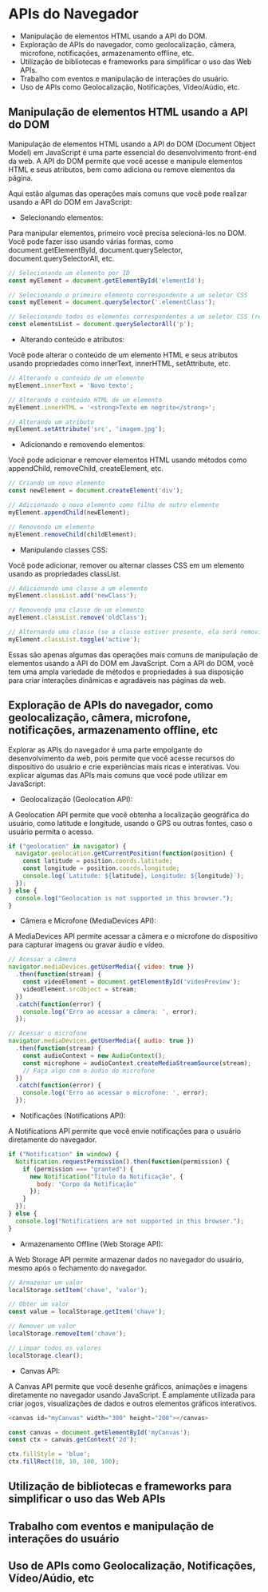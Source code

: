 # APIs do Navegador

- Manipulação de elementos HTML usando a API do DOM.
- Exploração de APIs do navegador, como geolocalização, câmera, microfone, notificações, armazenamento offline, etc.
- Utilização de bibliotecas e frameworks para simplificar o uso das Web APIs.
- Trabalho com eventos e manipulação de interações do usuário.
- Uso de APIs como Geolocalização, Notificações, Vídeo/Aúdio, etc.

## Manipulação de elementos HTML usando a API do DOM

Manipulação de elementos HTML usando a API do DOM (Document Object Model) em JavaScript é uma parte essencial do desenvolvimento front-end da web. A API do DOM permite que você acesse e manipule elementos HTML e seus atributos, bem como adiciona ou remove elementos da página.

Aqui estão algumas das operações mais comuns que você pode realizar usando a API do DOM em JavaScript:

* Selecionando elementos:

Para manipular elementos, primeiro você precisa selecioná-los no DOM. Você pode fazer isso usando várias formas, como document.getElementById, document.querySelector, document.querySelectorAll, etc.

```javascript
// Selecionando um elemento por ID
const myElement = document.getElementById('elementId');

// Selecionando o primeiro elemento correspondente a um seletor CSS
const myElement = document.querySelector('.elementClass');

// Selecionando todos os elementos correspondentes a um seletor CSS (retorna uma NodeList)
const elementsList = document.querySelectorAll('p');
```

* Alterando conteúdo e atributos:

Você pode alterar o conteúdo de um elemento HTML e seus atributos usando propriedades como innerText, innerHTML, setAttribute, etc.

```javascript
// Alterando o conteúdo de um elemento
myElement.innerText = 'Novo texto';

// Alterando o conteúdo HTML de um elemento
myElement.innerHTML = '<strong>Texto em negrito</strong>';

// Alterando um atributo
myElement.setAttribute('src', 'imagem.jpg');
```

* Adicionando e removendo elementos:

Você pode adicionar e remover elementos HTML usando métodos como appendChild, removeChild, createElement, etc.

```javascript
// Criando um novo elemento
const newElement = document.createElement('div');

// Adicionando o novo elemento como filho de outro elemento
myElement.appendChild(newElement);

// Removendo um elemento
myElement.removeChild(childElement);
```

* Manipulando classes CSS:

Você pode adicionar, remover ou alternar classes CSS em um elemento usando as propriedades classList.

```javascript
// Adicionando uma classe a um elemento
myElement.classList.add('newClass');

// Removendo uma classe de um elemento
myElement.classList.remove('oldClass');

// Alternando uma classe (se a classe estiver presente, ela será removida; caso contrário, será adicionada)
myElement.classList.toggle('active');
```

Essas são apenas algumas das operações mais comuns de manipulação de elementos usando a API do DOM em JavaScript. Com a API do DOM, você tem uma ampla variedade de métodos e propriedades à sua disposição para criar interações dinâmicas e agradáveis nas páginas da web.

## Exploração de APIs do navegador, como geolocalização, câmera, microfone, notificações, armazenamento offline, etc

Explorar as APIs do navegador é uma parte empolgante do desenvolvimento da web, pois permite que você acesse recursos do dispositivo do usuário e crie experiências mais ricas e interativas. Vou explicar algumas das APIs mais comuns que você pode utilizar em JavaScript:

* Geolocalização (Geolocation API):

A Geolocation API permite que você obtenha a localização geográfica do usuário, como latitude e longitude, usando o GPS ou outras fontes, caso o usuário permita o acesso.

```javascript
if ("geolocation" in navigator) {
  navigator.geolocation.getCurrentPosition(function(position) {
    const latitude = position.coords.latitude;
    const longitude = position.coords.longitude;
    console.log(`Latitude: ${latitude}, Longitude: ${longitude}`);
  });
} else {
  console.log("Geolocation is not supported in this browser.");
}
```

* Câmera e Microfone (MediaDevices API):

A MediaDevices API permite acessar a câmera e o microfone do dispositivo para capturar imagens ou gravar áudio e vídeo.

```javascript
// Acessar a câmera
navigator.mediaDevices.getUserMedia({ video: true })
  .then(function(stream) {
    const videoElement = document.getElementById('videoPreview');
    videoElement.srcObject = stream;
  })
  .catch(function(error) {
    console.log('Erro ao acessar a câmera: ', error);
  });

// Acessar o microfone
navigator.mediaDevices.getUserMedia({ audio: true })
  .then(function(stream) {
    const audioContext = new AudioContext();
    const microphone = audioContext.createMediaStreamSource(stream);
    // Faça algo com o áudio do microfone
  })
  .catch(function(error) {
    console.log('Erro ao acessar o microfone: ', error);
  });
```

* Notificações (Notifications API):

A Notifications API permite que você envie notificações para o usuário diretamente do navegador.

```javascript
if ("Notification" in window) {
  Notification.requestPermission().then(function(permission) {
    if (permission === "granted") {
      new Notification("Título da Notificação", {
        body: "Corpo da Notificação"
      });
    }
  });
} else {
  console.log("Notifications are not supported in this browser.");
}
```

* Armazenamento Offline (Web Storage API):

A Web Storage API permite armazenar dados no navegador do usuário, mesmo após o fechamento do navegador.

```javascript
// Armazenar um valor
localStorage.setItem('chave', 'valor');

// Obter um valor
const value = localStorage.getItem('chave');

// Remover um valor
localStorage.removeItem('chave');

// Limpar todos os valores
localStorage.clear();
```

* Canvas API:

A Canvas API permite que você desenhe gráficos, animações e imagens diretamente no navegador usando JavaScript. É amplamente utilizada para criar jogos, visualizações de dados e outros elementos gráficos interativos.

```javascript
<canvas id="myCanvas" width="300" height="200"></canvas>

const canvas = document.getElementById('myCanvas');
const ctx = canvas.getContext('2d');

ctx.fillStyle = 'blue';
ctx.fillRect(10, 10, 100, 100);
```

## Utilização de bibliotecas e frameworks para simplificar o uso das Web APIs

## Trabalho com eventos e manipulação de interações do usuário

## Uso de APIs como Geolocalização, Notificações, Vídeo/Aúdio, etc